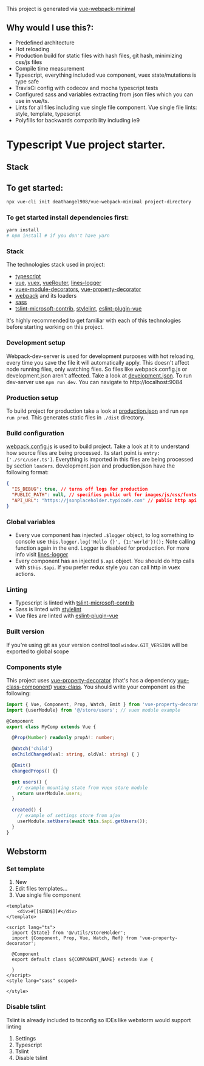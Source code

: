 This project is generated via [vue-webpack-minimal](https://github.com/akoidan/vue-webpack-minimal)

## Why would I use this?:
 - Predefined architecture 
 - Hot reloading
 - Production build for static files with hash files, git hash, minimizing css/js files
 - Compile time measurement
 - Typescript, everything included vue component, vuex state/mutations is type safe
 - TravisCi config with codecov and mocha typescript tests
 - Configured sass and variables extracting from json files which you can use in vue/ts.
 - Lints for all files including vue single file component. Vue single file lints: style, template, typescript
 - Polyfills for backwards compatibility including ie9

# Typescript Vue project starter.

## Stack


## To get started:

```bash
npx vue-cli init deathangel908/vue-webpack-minimal project-directory
```
### To get started install dependencies first:
```bash
yarn install
# npm install # if you don't have yarn
```

### Stack
The technologies stack used in project:
- [typescript](https://github.com/microsoft/TypeScript)
- [vue](https://github.com/vuejs/vue), [vuex](https://github.com/vuejs/vuex), [vueRouter](https://github.com/vuejs/vue-router), [lines-logger](https://github.com/akoidan/lines-logger)
- [vuex-module-decorators](https://github.com/championswimmer/vuex-module-decorators), [vue-property-decorator](https://github.com/kaorun343/vue-property-decorator)
- [webpack](https://github.com/webpack) and its loaders
- [sass](https://github.com/sass/sass)
- [tslint-microsoft-contrib](https://github.com/microsoft/tslint-microsoft-contrib), [stylelint](https://github.com/stylelint/stylelint), [eslint-plugin-vue](https://github.com/vuejs/eslint-plugin-vue)

It's highly recommended to get familiar with each of this technologies before starting working on this project.

### Development setup
Webpack-dev-server is used for development purposes with hot reloading, every time you save the file it will automatically apply. This doesn't affect node running files, only watching files. So files like webpack.config.js or development.json aren't affected. Take a look at [development.json](development.json). To run dev-server use `npm run dev`. You can navigate to http://localhost:9084

### Production setup
To build project for production take a look at [production.json](production.json) and run `npm run prod`. This generates static files in `./dist` directory.

### Build configuration
[webpack.config.js](webpack.config.js) is used to build project. Take a look at it to understand how source files are being processed. Its start point is `entry: ['./src/user.ts']`. Everything is imported in this files are being processed by section `loaders`.
development.json and production.json have the following format:
```json
{
  "IS_DEBUG": true, // turns off logs for production
  "PUBLIC_PATH": null, // specifies public url for images/js/css/fonts instead of relative path like './main.js'
  "API_URL": "https://jsonplaceholder.typicode.com" // public http api url
}
```

### Global variables
 - Every vue component has injected `.$logger` object, to log something to console use `this.logger.log('Hello {}', {1:'world'})();` Note calling function again in the end. Logger is disabled for production. For more info visit [lines-logger](https://github.com/akoidan/lines-logger)
 - Every component has an injected `$.api` object. You should do http calls with `$this.$api`. If you prefer redux style you can call http in vuex actions.

### Linting
 - Typescript is linted with [tslint-microsoft-contrib](https://github.com/Microsoft/tslint-microsoft-contrib)
 - Sass is linted with [stylelint](https://github.com/stylelint/stylelint)
 - Vue files are linted with [eslint-plugin-vue](https://github.com/vuejs/eslint-plugin-vue)

### Built version
If you're using git as your version control tool `window.GIT_VERSION` will be exported to global scope

### Components style
This project uses [vue-property-decorator](https://github.com/kaorun343/vue-property-decorator) (that's has a dependency [vue-class-component](https://github.com/vuejs/vue-class-component)) [vuex-class](https://github.com/ktsn/vuex-class). You should write your component as the following:

```typescript
import { Vue, Component, Prop, Watch, Emit } from 'vue-property-decorator'
import {userModule} from '@/store/users'; // vuex module example

@Component
export class MyComp extends Vue {

  @Prop(Number) readonly propA!: number;

  @Watch('child')
  onChildChanged(val: string, oldVal: string) { }

  @Emit()
  changedProps() {}

  get users() {
    // example mounting state from vuex store module
    return userModule.users;
  }

  created() {
    // example of settings store from ajax
    userModule.setUsers(await this.$api.getUsers());
  }
}
```

## Webstorm

### Set template
 1. New
 2. Edit files templates...
 3. Vue single file component

```vue
<template>
    <div>#[[$END$]]#</div>
</template>

<script lang="ts">
  import {State} from '@/utils/storeHolder';
  import {Component, Prop, Vue, Watch, Ref} from 'vue-property-decorator';

  @Component
  export default class ${COMPONENT_NAME} extends Vue {
   
  }
</script>
<style lang="sass" scoped>

</style>
```

### Disable tslint
Tslint is already included to tsconfig so IDEs like webstorm would support linting

 1. Settings
 2. Typescript
 3. Tslint
 4. Disable tslint
